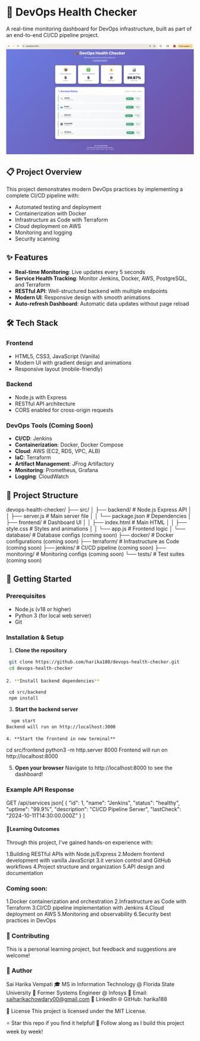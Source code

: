 # 🚀 DevOps Health Checker

A real-time monitoring dashboard for DevOps infrastructure, built as part of an end-to-end CI/CD pipeline project.

![Dashboard](screenshots/dashboard-screenshot.png)

## 📋 Project Overview

This project demonstrates modern DevOps practices by implementing a complete CI/CD pipeline with:
- Automated testing and deployment
- Containerization with Docker
- Infrastructure as Code with Terraform
- Cloud deployment on AWS
- Monitoring and logging
- Security scanning

## ✨ Features

- **Real-time Monitoring**: Live updates every 5 seconds
- **Service Health Tracking**: Monitor Jenkins, Docker, AWS, PostgreSQL, and Terraform
- **RESTful API**: Well-structured backend with multiple endpoints
- **Modern UI**: Responsive design with smooth animations
- **Auto-refresh Dashboard**: Automatic data updates without page reload

## 🛠️ Tech Stack

### Frontend
- HTML5, CSS3, JavaScript (Vanilla)
- Modern UI with gradient design and animations
- Responsive layout (mobile-friendly)

### Backend
- Node.js with Express
- RESTful API architecture
- CORS enabled for cross-origin requests

### DevOps Tools (Coming Soon)
- **CI/CD**: Jenkins
- **Containerization**: Docker, Docker Compose
- **Cloud**: AWS (EC2, RDS, VPC, ALB)
- **IaC**: Terraform
- **Artifact Management**: JFrog Artifactory
- **Monitoring**: Prometheus, Grafana
- **Logging**: CloudWatch

## 📂 Project Structure 

devops-health-checker/
├── src/
│   ├── backend/          # Node.js Express API
│   │   ├── server.js     # Main server file
│   │   └── package.json  # Dependencies
│   ├── frontend/         # Dashboard UI
│   │   ├── index.html    # Main HTML
│   │   ├── style.css     # Styles and animations
│   │   └── app.js        # Frontend logic
│   └── database/         # Database configs (coming soon)
├── docker/               # Docker configurations (coming soon)
├── terraform/            # Infrastructure as Code (coming soon)
├── jenkins/              # CI/CD pipeline (coming soon)
├── monitoring/           # Monitoring configs (coming soon)
└── tests/                # Test suites (coming soon)

## 🚀 Getting Started

### Prerequisites
- Node.js (v18 or higher)
- Python 3 (for local web server)
- Git

### Installation & Setup

1. **Clone the repository**
  ```bash
   git clone https://github.com/harika188/devops-health-checker.git
   cd devops-health-checker

 2. **Install backend dependencies**
  ```
     cd src/backend
     npm install

 3. **Start the backend server**
  ```
    npm start
Backend will run on http://localhost:3000

  4. **Start the frontend in new terminal**
  ```
   cd src/frontend
   python3 -m http.server 8000
Frontend will run on http://localhost:8000

   5. **Open your browser**
   Navigate to http://localhost:8000 to see the dashboard!

### Example API Response
GET /api/services
json[
  {
    "id": 1,
    "name": "Jenkins",
    "status": "healthy",
    "uptime": "99.9%",
    "description": "CI/CD Pipeline Server",
    "lastCheck": "2024-10-11T14:30:00.000Z"
  }
]

#### 🎯Learning Outcomes
Through this project, I've gained hands-on experience with:

1.Building RESTful APIs with Node.js/Express
2.Modern frontend development with vanilla JavaScript
3.it version control and GitHub workflows
4.Project structure and organization
5.API design and documentation

### Coming soon:

1.Docker containerization and orchestration
2.Infrastructure as Code with Terraform
3.CI/CD pipeline implementation with Jenkins
4.Cloud deployment on AWS
5.Monitoring and observability
6.Security best practices in DevOps

### 🤝 Contributing
This is a personal learning project, but feedback and suggestions are welcome!

### 👤 Author
Sai Harika Vempati
🎓 MS in Information Technology @ Florida State University
💼 Former Systems Engineer @ Infosys
📧 Email: saiharikachowdary00@gmail.com
💼 LinkedIn
🌐 GitHub: harika188

📄 License
This project is licensed under the MIT License.

⭐ Star this repo if you find it helpful!
📝 Follow along as I build this project week by week!

